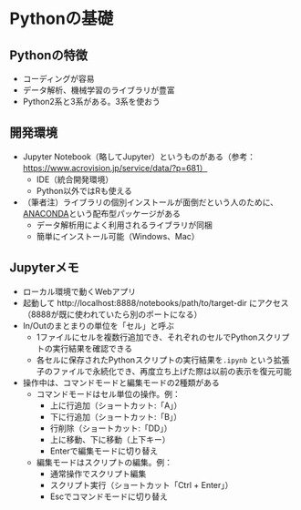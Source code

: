 # Pythonの基礎

## Pythonの特徴

* コーディングが容易
* データ解析、機械学習のライブラリが豊富
* Python2系と3系がある。3系を使おう

## 開発環境

* Jupyter Notebook（略してJupyter）というものがある（参考：https://www.acrovision.jp/service/data/?p=681）
  * IDE（統合開発環境）
  * Python以外ではRも使える
* （筆者注）ライブラリの個別インストールが面倒だという人のために、[ANACONDA](https://www.anaconda.com/products/distribution)という配布型パッケージがある
  * データ解析用によく利用されるライブラリが同梱
  * 簡単にインストール可能（Windows、Mac）

## Jupyterメモ
* ローカル環境で動くWebアプリ
* 起動して http://localhost:8888/notebooks/path/to/target-dir にアクセス（8888が既に使われていたら別のポートになる）
* In/Outのまとまりの単位を「セル」と呼ぶ
  * 1ファイルにセルを複数行追加でき、それぞれのセルでPythonスクリプトの実行結果を確認できる
  * 各セルに保存されたPythonスクリプトの実行結果を`.ipynb` という拡張子のファイルで永続化でき、再度立ち上げた際は以前の表示を復元可能
* 操作中は、コマンドモードと編集モードの2種類がある
  * コマンドモードはセル単位の操作。例：
    * 上に行追加（ショートカット:「A」）
    * 下に行追加（ショートカット:「B」）
    * 行削除（ショートカット:「DD」）
    * 上に移動、下に移動（上下キー）
    * Enterで編集モードに切り替え
  * 編集モードはスクリプトの編集。例：
    * 通常操作でスクリプト編集
    * スクリプト実行（ショートカット「Ctrl + Enter」）
    * Escでコマンドモードに切り替え

